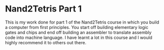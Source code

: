 # Nand2Tetris Part 1
This is my work done for part 1 of the Nand2Tetris course in which you build a computer from first principles. You start off building elementary logic gates and chips and end off building an assembler to translate assembly code into machine language. I have learnt a lot in this course and I would highly recommend it to others out there.
